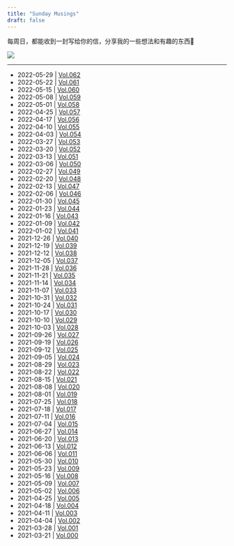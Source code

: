 ```yaml
---
title: "Sunday Musings"
draft: false
---
```


每周日，都能收到一封写给你的信，分享我的一些想法和有趣的东西🥂

![](https://sundaymusings.zhubai.love/api/wechat/miniprogram_qrcode?page=pages%2Fpublication%2Fpublication&publication_id=2103579228729040896&scene=token%3Dsundaymusings&width=200)

---

* 2022-05-29 | [Vol.062](https://sundaymusings.zhubai.love/posts/2142714964409008128)
* 2022-05-22 | [Vol.061](https://sundaymusings.zhubai.love/posts/2140145781427609600)
* 2022-05-15 | [Vol.060](https://sundaymusings.zhubai.love/posts/2137595258237300736)
* 2022-05-08 | [Vol.059](https://sundaymusings.zhubai.love/posts/2135077844723273728)
* 2022-05-01 | [Vol.058](https://sundaymusings.zhubai.love/posts/2132514464547897344)
* 2022-04-25 | [Vol.057](https://sundaymusings.zhubai.love/posts/2130384359767724032)
* 2022-04-17 | [Vol.056](https://sundaymusings.zhubai.love/posts/2127472626318045184)
* 2022-04-10 | [Vol.055](https://sundaymusings.zhubai.love/posts/2124943285361180672)
* 2022-04-03 | [Vol.054](https://sundaymusings.zhubai.love/posts/2122394063365312512)
* 2022-03-27 | [Vol.053](https://sundaymusings.zhubai.love/posts/2119871267875250176)
* 2022-03-20 | [Vol.052](https://sundaymusings.zhubai.love/posts/2117335911204257792)
* 2022-03-13 | [Vol.051](https://sundaymusings.zhubai.love/posts/2114762099895951360)
* 2022-03-06 | [Vol.050](https://sundaymusings.zhubai.love/posts/2112244815868592128)
* 2022-02-27 | [Vol.049](https://sundaymusings.zhubai.love/posts/2109721157321220096)
* 2022-02-20 | [Vol.048](https://sundaymusings.zhubai.love/posts/2107211581363724288)
* 2022-02-13 | [Vol.047](https://mailchi.mp/6787ba17e19f/sunday-musings-vol047)
* 2022-02-06 | [Vol.046](https://mailchi.mp/e014d0e99bc4/sunday-musings-vol046)
* 2022-01-30 | [Vol.045](https://mailchi.mp/4a9d064af60a/sunday-musings-vol045)
* 2022-01-23 | [Vol.044](https://mailchi.mp/5ef95b1a79c2/sunday-musings-vol044)
* 2022-01-16 | [Vol.043](https://mailchi.mp/bcc5b41c690f/sunday-musings-vol043)
* 2022-01-09 | [Vol.042](https://mailchi.mp/442ca49ed12e/sunday-musings-vol042)
* 2022-01-02 | [Vol.041](https://mailchi.mp/f4a9931af841/sunday-musings-vol041)
* 2021-12-26 | [Vol.040](https://mailchi.mp/bf45722d0cec/sunday-musings-vol040)
* 2021-12-19 | [Vol.039](https://mailchi.mp/1fff34aca56d/sunday-musings-vol039)
* 2021-12-12 | [Vol.038](https://mailchi.mp/0607b24fb57f/sunday-musings-vol038)
* 2021-12-05 | [Vol.037](https://mailchi.mp/b4cd9293cb7a/sunday-musings-vol037)
* 2021-11-28 | [Vol.036](https://mailchi.mp/ef377d8579af/sunday-musings-vol036)
* 2021-11-21 | [Vol.035](https://mailchi.mp/6250fb5bd645/sunday-musings-vol035)
* 2021-11-14 | [Vol.034](https://us1.campaign-archive.com/?u=07e9d78cfc8a73bdc0a2fb080&id=928b589b70)
* 2021-11-07 | [Vol.033](https://mailchi.mp/0a854fb3b542/sunday-musings-vol033)
* 2021-10-31 | [Vol.032](https://mailchi.mp/29315023a0e1/sunday-musings-vol032)
* 2021-10-24 | [Vol.031](https://mailchi.mp/2decad92f97d/sunday-musings-vol031)
* 2021-10-17 | [Vol.030](https://mailchi.mp/671a43c03aa7/sunday-musings-vol030)
* 2021-10-10 | [Vol.029](https://mailchi.mp/b668c82f8366/sunday-musings-vol029)
* 2021-10-03 | [Vol.028](https://mailchi.mp/9c6972537dda/sunday-musings-vol028)
* 2021-09-26 | [Vol.027](https://mailchi.mp/bfee6e871697/sunday-musings-vol027)
* 2021-09-19 | [Vol.026](https://mailchi.mp/e212d5e9451c/sunday-musings-vol026)
* 2021-09-12 | [Vol.025](https://mailchi.mp/9bbeca244fd7/sunday-musings-vol025)
* 2021-09-05 | [Vol.024](https://mailchi.mp/9697c91420ac/sunday-musings-vol024)
* 2021-08-29 | [Vol.023](https://mailchi.mp/913d8ae3b006/sunday-musings-vol023)
* 2021-08-22 | [Vol.022](https://mailchi.mp/da8ee399c450/sunday-musings-vol022)
* 2021-08-15 | [Vol.021](https://mailchi.mp/7ca187a3f91c/sunday-musings-vol021)
* 2021-08-08 | [Vol.020](https://mailchi.mp/3ba219849ec4/sunday-musings-vol020)
* 2021-08-01 | [Vol.019](https://mailchi.mp/c80cfa2df7a4/sunday-musings-vol019)
* 2021-07-25 | [Vol.018](https://mailchi.mp/7e6c1808dd49/sunday-musings-vol018)
* 2021-07-18 | [Vol.017](https://mailchi.mp/3f78f66940f1/sunday-musings-vol017)
* 2021-07-11 | [Vol.016](https://mailchi.mp/e849ac60274a/sunday-musings-vol016)
* 2021-07-04 | [Vol.015](https://mailchi.mp/62303a469d61/sunday-musings-vol015)
* 2021-06-27 | [Vol.014](https://mailchi.mp/34e81631161f/sunday-musings-vol014)
* 2021-06-20 | [Vol.013](https://mailchi.mp/53779017b581/sunday-musings-vol013)
* 2021-06-13 | [Vol.012](https://mailchi.mp/d96ed9b55fbb/sunday-musings-vol012)
* 2021-06-06 | [Vol.011](https://mailchi.mp/9ef93cfc64d2/sunday-musings-vol011)
* 2021-05-30 | [Vol.010](https://mailchi.mp/e1f05e4575a9/sunday-musings-vol010)
* 2021-05-23 | [Vol.009](https://mailchi.mp/c4d515530a27/sunday-musings-vol009)
* 2021-05-16 | [Vol.008](https://mailchi.mp/a856f14afcc1/sunday-musings-vol008)
* 2021-05-09 | [Vol.007](https://us1.campaign-archive.com/?u=07e9d78cfc8a73bdc0a2fb080&id=118d5d9b94)
* 2021-05-02 | [Vol.006](https://us1.campaign-archive.com/?u=07e9d78cfc8a73bdc0a2fb080&id=c772bf2b14)
* 2021-04-25 | [Vol.005](https://mailchi.mp/ce0b67805815/sunday-musings-vol005)
* 2021-04-18 | [Vol.004](https://mailchi.mp/d7c862a72c2e/sunday-musings-vol004)
* 2021-04-11 | [Vol.003](https://mailchi.mp/1c4afedf5aa1/sunday-musings-vol003)
* 2021-04-04 | [Vol.002](https://mailchi.mp/da4ee7a8a947/sunday-musings-vol002)
* 2021-03-28 | [Vol.001](https://mailchi.mp/01c90d7ec3bd/sunday-musings-vol001)
* 2021-03-21 | [Vol.000](https://mailchi.mp/8018824969e8/sunday-musings-vol000)